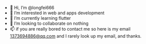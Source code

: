 - 👋 Hi, I’m @longfei666
- 👀 I’m interested in web and apps development
- 🌱 I’m currently learning flutter
- 💞️ I’m looking to collaborate on nothing
- 📫 if you are really bored to contact me so here is my email 1373694886@qq.com and I rarely look up my email, and thanks.

<!---
longfei666/longfei666 is a ✨ special ✨ repository because its `README.md` (this file) appears on your GitHub profile.
You can click the Preview link to take a look at your changes.
--->
